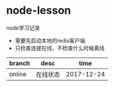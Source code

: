 # node-lesson
node学习记录  
- 需要先启动本地的redis客户端
- 只检查连接在线，不检查什么时候离线

branch|desc|time
---|---|---
online|在线状态|2017-12-24
